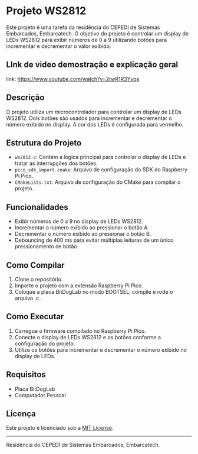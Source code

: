 # Projeto WS2812

Este projeto é uma tarefa da residência do CEPEDI de Sistemas Embarcados, Embarcatech. O objetivo do projeto é controlar um display de LEDs WS2812 para exibir números de 0 a 9 utilizando botões para incrementar e decrementar o valor exibido.

## LInk de video demostração e explicação geral

link: https://www.youtube.com/watch?v=2twR1R3Yyqs

## Descrição

O projeto utiliza um microcontrolador para controlar um display de LEDs WS2812. Dois botões são usados para incrementar e decrementar o número exibido no display. A cor dos LEDs é configurada para vermelho.

## Estrutura do Projeto

- `ws2812.c`: Contém a lógica principal para controlar o display de LEDs e tratar as interrupções dos botões.
- `pico_sdk_import.cmake`: Arquivo de configuração do SDK do Raspberry Pi Pico.
- `CMakeLists.txt`: Arquivo de configuração do CMake para compilar o projeto.

## Funcionalidades

- Exibir números de 0 a 9 no display de LEDs WS2812.
- Incrementar o número exibido ao pressionar o botão A.
- Decrementar o número exibido ao pressionar o botão B.
- Debouncing de 400 ms para evitar múltiplas leituras de um único pressionamento de botão.

## Como Compilar

1. Clone o repositório.
2. Importe o projeto com a extensão Raspberry Pi Pico.
3. Coloque a placa BitDogLab no modo BOOTSEL, compile e rode o arquivo .c .

## Como Executar

1. Carregue o firmware compilado no Raspberry Pi Pico.
2. Conecte o display de LEDs WS2812 e os botões conforme a configuração do projeto.
3. Utilize os botões para incrementar e decrementar o número exibido no display de LEDs.

## Requisitos

- Placa BitDogLab
- Computador Pessoal

## Licença

Este projeto é licenciado sob a [MIT License](LICENSE).

---

Residência do CEPEDI de Sistemas Embarcados, Embarcatech.

